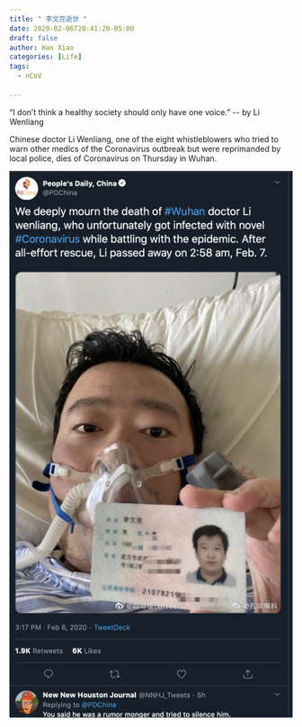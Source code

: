 ```yaml
---
title: " 李文亮逝世 "
date: 2020-02-06T20:41:20-05:00
draft: false
author: Han Xiao
categories: [Life]
tags:
  - nCoV

---
```


“I don’t think a healthy society should only have one voice.” -- by Li Wenliang

Chinese doctor Li Wenliang, one of the eight whistleblowers who tried to warn other medics of the Coronavirus outbreak but were reprimanded by local police, dies of Coronavirus on Thursday in Wuhan.

![2020-02-06-LiWenliang-0803009e](https://github.com/HX765/blog_img/blob/master/2020-02-06/2020-02-06-LiWenliang-0803009e.png)
